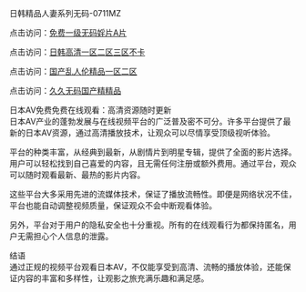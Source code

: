 日韩精品人妻系列无码-0711MZ

点击访问：<a href="https://heiliaowzu4ur.pages.dev">免费一级无码婬片A片</a>

点击访问：<a href="https://heiliaozj3tjd.pages.dev">日韩高清一区二区三区不卡</a>

点击访问：<a href="https://heiliaowt0d7p.pages.dev">国产乱人伦精品一区二区</a>

点击访问：<a href="https://heiliaoxwd5i8.pages.dev">久久无码国产精精品</a>

日本AV免费免费在线观看：高清资源随时更新  
日本AV产业的蓬勃发展与在线视频平台的广泛普及密不可分。许多平台提供了最新的日本AV资源，通过高清播放技术，让观众可以尽情享受顶级视听体验。

平台的种类丰富，从经典到最新，从剧情片到明星专辑，提供了全面的影片选择。用户可以轻松找到自己喜爱的内容，且无需任何注册或额外费用。通过平台，观众可以随时观看最新、最热的影片内容。

这些平台大多采用先进的流媒体技术，保证了播放流畅性。即便是网络状况不佳，平台也能自动调整视频质量，保证观众不会中断观看体验。

另外，平台对于用户的隐私安全也十分重视。所有的在线观看行为都保持匿名，用户无需担心个人信息的泄露。

结语  
通过正规的视频平台观看日本AV，不仅能享受到高清、流畅的播放体验，还能保证内容的丰富和多样性，让观影之旅充满乐趣和满足感。

<span style="display:none;">[Canonical link]( )</span>
